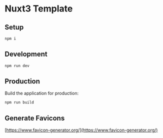 # Nuxt3 Template

## Setup

```bash
npm i
```

## Development

```bash
npm run dev
```

## Production

Build the application for production:

```bash
npm run build
```

## Generate Favicons

[https://www.favicon-generator.org/](https://www.favicon-generator.org/)